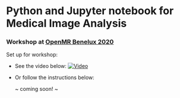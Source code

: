 # Python and Jupyter notebook for Medical Image Analysis

### Workshop at [OpenMR Benelux 2020](https://openmrbenelux.github.io/page-openmrb-2020/)


Set up for workshop: 

- See the video below: 
  [![Video](https://img.youtube.com/vi/UNFvChDn6mk/0.jpg)](https://youtu.be/UNFvChDn6mk)
  
- Or follow the instructions below:   

  ~ coming soon! ~
